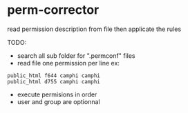 # perm-corrector
read permission description from file then applicate the rules

TODO:
- search all sub folder for ".permconf" files
- read file one permission per line ex:
```
public_html f644 camphi camphi
public_html d755 camphi camphi 
```
- execute permisions in order
- user and group are optionnal
